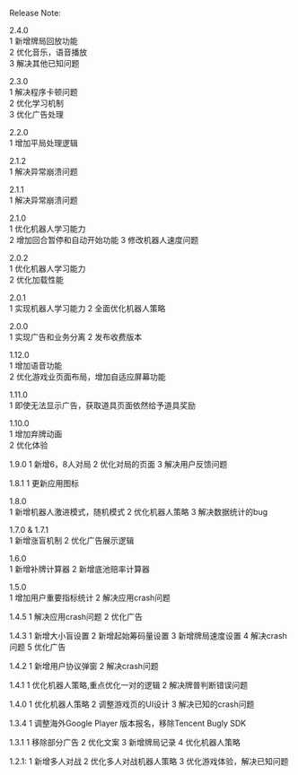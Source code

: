 Release Note:

2.4.0  
1 新增牌局回放功能  
2 优化音乐，语音播放  
3 解决其他已知问题
  
2.3.0  
1 解决程序卡顿问题  
2 优化学习机制  
3 优化广告处理  
  
2.2.0  
1 增加平局处理逻辑      

2.1.2  
1 解决异常崩溃问题      

2.1.1  
1 解决异常崩溃问题  

2.1.0  
1 优化机器人学习能力  
2 增加回合暂停和自动开始功能
3 修改机器人速度问题     

2.0.2  
1 优化机器人学习能力  
2 优化加载性能  

2.0.1  
1 实现机器人学习能力
2 全面优化机器人策略


2.0.0  
1 实现广告和业务分离
2 发布收费版本  

1.12.0     
1 增加语音功能  
2 优化游戏业页面布局，增加自适应屏幕功能  


1.11.0   
1 即使无法显示广告，获取道具页面依然给予道具奖励      
  
1.10.0   
1 增加弃牌动画  
2 优化体验

1.9.0
1 新增6，8人对局
2 优化对局的页面
3 解决用户反馈问题

1.8.1
1 更新应用图标

1.8.0  
1 新增机器人激进模式，随机模式
2 优化机器人策略
3 解决数据统计的bug

1.7.0 & 1.7.1  
1 新增涨盲机制
2 优化广告展示逻辑

1.6.0  
1 新增补牌计算器
2 新增底池赔率计算器

1.5.0  
1 增加用户重要指标统计
2 解决应用crash问题

1.4.5
1 解决应用crash问题
2 优化广告

1.4.3 
1 新增大小盲设置
2 新增起始筹码量设置
3 新增牌局速度设置
4 解决crash问题
5 优化广告

1.4.2 
1 新增用户协议弹窗
2 解决crash问题 

1.4.1
1 优化机器人策略,重点优化一对的逻辑
2 解决牌普判断错误问题

1.4.0
1 优化机器人策略
2 调整游戏页的UI设计
3 解决已知的crash问题

1.3.4
1 调整海外Google Player 版本报名，移除Tencent Bugly SDK

1.3.1
1 移除部分广告
2 优化文案
3 新增牌局记录
4 优化机器人策略

1.2.1:
1 新增多人对战
2 优化多人对战机器人策略
3 优化游戏体验，解决已知问题
 
 
  